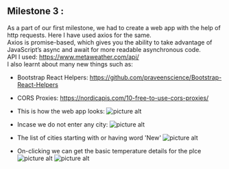 ## Milestone 3 :
As a part of our first milestone, we had to create a web app with the help of http requests. Here I have used axios for the same. </br>
Axios is promise-based, which gives you the ability to take advantage of JavaScript’s async and await for more readable asynchronous code. </br>
API I used: https://www.metaweather.com/api/ </br>
I also learnt about many new things such as:</br>
* Bootstrap React Helpers: https://github.com/praveenscience/Bootstrap-React-Helpers
* CORS Proxies: https://nordicapis.com/10-free-to-use-cors-proxies/ </br>

* This is how the web app looks:
![picture alt](https://github.com/Anshika-Srivastava/LeanIn_Mentorship_Jan-March_Web_Dev/blob/main/milestone3/Snapshots/2022-03-04.png)

* Incase we do not enter any city:
![picture alt](https://github.com/Anshika-Srivastava/LeanIn_Mentorship_Jan-March_Web_Dev/blob/main/milestone3/Snapshots/2022-03-05.png)

* The list of cities starting with or having word 'New'
![picture alt](https://github.com/Anshika-Srivastava/LeanIn_Mentorship_Jan-March_Web_Dev/blob/main/milestone3/Snapshots/2022-03-04%20(1).png)

* On-clicking we can get the basic temperature details for the plce
![picture alt](https://github.com/Anshika-Srivastava/LeanIn_Mentorship_Jan-March_Web_Dev/blob/main/milestone3/Snapshots/2022-03-04%20(2).png)
![picture alt](https://github.com/Anshika-Srivastava/LeanIn_Mentorship_Jan-March_Web_Dev/blob/main/milestone3/Snapshots/2022-03-04%20(3).png)
